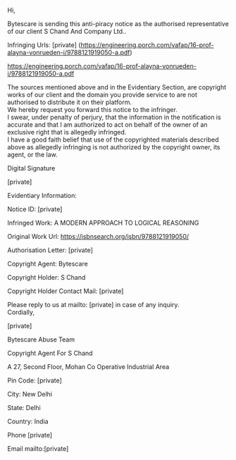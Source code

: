 Hi,

Bytescare is sending this anti-piracy notice as the authorised representative of our client S Chand And Company Ltd..

Infringing Urls: [private] (https://engineering.porch.com/vafap/16-prof-alayna-vonrueden-i/9788121919050-a.pdf)

https://engineering.porch.com/vafap/16-prof-alayna-vonrueden-i/9788121919050-a.pdf

The sources mentioned above and in the Evidentiary Section, are copyright works of our client and the domain you provide service to are not authorised to distribute it on their platform.  
We hereby request you forward this notice to the infringer.  
I swear, under penalty of perjury, that the information in the notification is accurate and that I am authorized to act on behalf of the owner of an exclusive right that is allegedly infringed.  
I have a good faith belief that use of the copyrighted materials described above as allegedly infringing is not authorized by the copyright owner, its agent, or the law.

Digital Signature

[private]

Evidentiary Information:

Notice ID: [private]

Infringed Work: A MODERN APPROACH TO LOGICAL REASONING

Original Work Url: https://isbnsearch.org/isbn/9788121919050/

Authorisation Letter: [private]

Copyright Agent: Bytescare

Copyright Holder: S Chand

Copyright Holder Contact Mail: [private]

Please reply to us at mailto: [private] in case of any inquiry.  
Cordially,  

[private]

Bytescare Abuse Team

Copyright Agent For S Chand

A 27, Second Floor, Mohan Co Operative Industrial Area

Pin Code: [private]

City: New Delhi

State: Delhi

Country: India

Phone [private]

Email mailto:[private]
